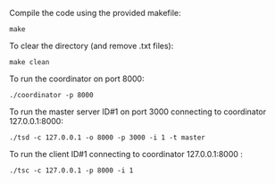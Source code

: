 Compile the code using the provided makefile:

    make

To clear the directory (and remove .txt files):
   
    make clean

To run the coordinator on port 8000:

    ./coordinator -p 8000

To run the master server ID#1 on port 3000 connecting to coordinator 127.0.0.1:8000:

    ./tsd -c 127.0.0.1 -o 8000 -p 3000 -i 1 -t master

To run the client ID#1 connecting to coordinator 127.0.0.1:8000 :

    ./tsc -c 127.0.0.1 -p 8000 -i 1

